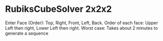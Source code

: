 # RubiksCubeSolver 2x2x2

Enter Face (Order): Top, Right, Front, Left, Back. Order of each face: Upper Left then right, Lower Left then right.
Worst case: Takes about 2 minutes to generate a sequence
